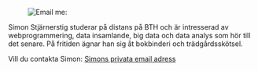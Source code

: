 <div class="author-byline">
    <figure class="figure left">
    <img class="byline-me" src="img/icon_bb_small.png" alt="Email me: "/>
    </figure>
    <p class="byline-description">Simon Stjärnerstig studerar på distans på BTH och är intresserad av webprogrammering, data insamlande, big data och data analys som hör till det senare. På fritiden ägnar han sig åt bokbinderi och trädgårdsskötsel.</p>
    <p class="byline-email">Vill du contakta Simon: <a href="mailto:siun@email.com">Simons privata email adress</a></p>
</div>
